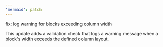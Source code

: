 ```yaml
---
'mermaid': patch
---
```


fix: log warning for blocks exceeding column width

This update adds a validation check that logs a warning message when a block's width exceeds the defined column layout.
